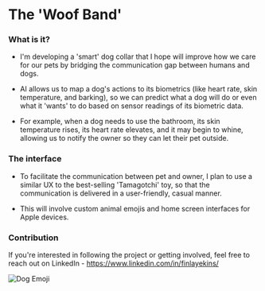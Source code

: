 # The 'Woof Band'

### What is it?
- I'm developing a 'smart' dog collar that I hope will improve how we care for our pets by bridging the communication gap between humans and dogs. 

- AI allows us to map a dog's actions to its biometrics (like heart rate, skin temperature, and barking), so we can predict what a dog will do or even what it 'wants' to do based on sensor readings of its biometric data. 

- For example, when a dog needs to use the bathroom, its skin temperature rises, its heart rate elevates, and it may begin to whine, allowing us to notify the owner so they can let their pet outside. 

### The interface
- To facilitate the communication between pet and owner, I plan to use a similar UX to the best-selling 'Tamagotchi' toy, so that the communication is 
delivered in a user-friendly, casual manner. 

- This will involve custom animal emojis and home screen interfaces for Apple devices.

### Contribution
If you're interested in following the project or getting involved, feel free to reach out on LinkedIn - https://www.linkedin.com/in/finlayekins/

![Dog Emoji](https://github.com/user-attachments/assets/deda6fc2-6832-4a30-ad3c-801b1002f200)
